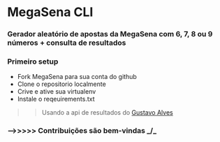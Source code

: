 # MegaSena CLI

### Gerador aleatório de apostas da MegaSena com 6, 7, 8 ou 9 números + consulta de resultados


> 
### Primeiro setup
- Fork MegaSena para sua conta do github
- Clone o repositorio localmente
- Crive e ative sua virtualenv
- Instale o reqeuirements.txt

>>Usando a api de resultados do [Gustavo Alves](https://github.com/guto-alves/loterias-api)
### -->>>>> Contribuições são bem-vindas _/\_